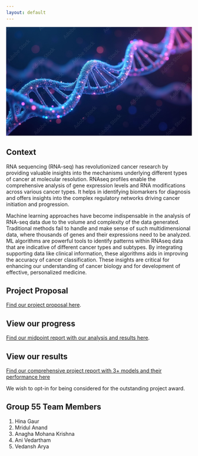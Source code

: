 ```yaml
---
layout: default
---
```


![DNA](./thumbnail.png)

## Context

RNA sequencing (RNA-seq) has revolutionized cancer research by providing valuable insights into the mechanisms underlying different types of cancer at molecular resolution. RNAseq profiles enable the comprehensive analysis of gene expression levels and RNA modifications across various cancer types. It helps in identifying biomarkers for diagnosis and offers insights into the complex regulatory networks driving cancer initiation and progression.

Machine learning approaches have become indispensable in the analysis of RNA-seq data due to the volume and complexity of the data generated. Traditional methods fail to handle and make sense of such multidimensional data, where thousands of genes and their expressions need to be analyzed. ML algorithms are powerful tools to identify patterns within RNAseq data that are indicative of different cancer types and subtypes. By integrating supporting data like clinical information, these algorithms aids in improving the accuracy of cancer classification. These insights are critical for enhancing our understanding of cancer biology and for development of effective, personalized medicine. 

## Project Proposal
[Find our project proposal here](./proposal.html).

## View our progress
[Find our midpoint report with our analysis and results here](./midpoint_submission/mid_point_report.html).

## View our results
[Find our comprehensive project report with 3+ models and their performance here](./Final_Submission/final_report.html)

We wish to opt-in for being considered for the outstanding project award.

## Group 55 Team Members

1. Hina Gaur
2. Mridul Anand
3. Anagha Mohana Krishna
4. Ani Vedartham
5. Vedansh Arya
